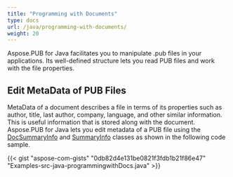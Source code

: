 ```yaml
---
title: "Programming with Documents"
type: docs
url: /java/programming-with-documents/
weight: 20
---
```


Aspose.PUB for Java facilitates you to manipulate .pub files in your applications. Its well-defined structure lets you read PUB files and work with the file properties.
## **Edit MetaData of PUB Files**
MetaData of a document describes a file in terms of its properties such as author, title, last author, company, language, and other similar information. This is useful information that is stored along with the document. Aspose.PUB for Java lets you edit metadata of a PUB file using the [DocSummaryInfo](https://apireference.aspose.com/net/pub/aspose.pub/docsummaryinfo) and [SummaryInfo](https://apireference.aspose.com/net/pub/aspose.pub/summaryinfo) classes as shown in the following code sample.

{{< gist "aspose-com-gists" "0db82d4e131be0821f3fdb1b21f86e47" "Examples-src-java-programmingwithDocs.java" >}}
